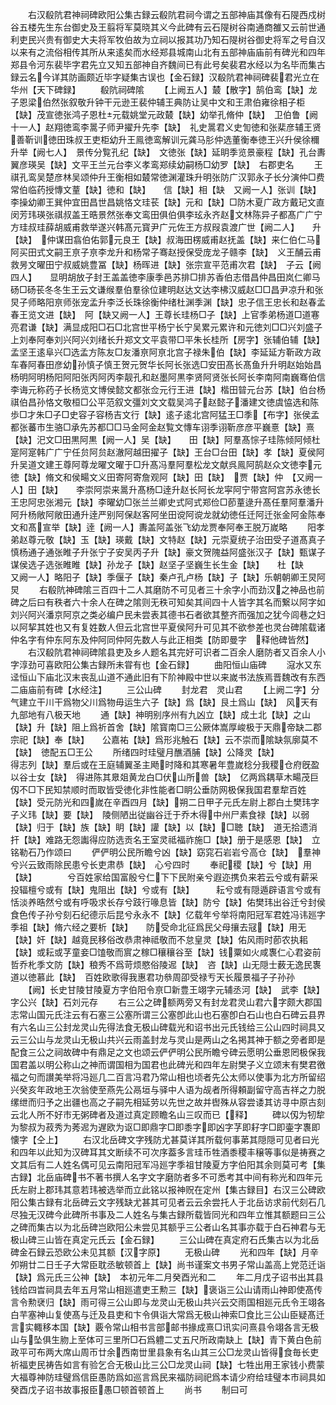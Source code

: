 <!-- { "loadSidebar": true } -->
　　右汉殽阬君神祠碑欧阳公集古録云殽阬君祠今谓之五部神庙其像有石隄西戍树谷五楼先生东台御史及王翦将军莫晓其义今此碑有云石隄树谷南通商雒又云前世通利吏民兴贵有御史大夫将军牧伯故为立祠以报其功乃知石隄树谷御史将军之号自汉以来有之流俗相传其所从来逺矣而水经郑县城南山北有五部神庙庙前有碑光和四年郑县令河东裴毕字君先立又知五部神自齐魏间已有此号矣裴君水经以为名毕而集古録云名今详其防画颇近毕字疑集古误也【金石録】汉殽阬君神祠碑裴君光立在华州【天下碑録】
　　殽阬祠碑隂
　　【上阙五人】樷【散字】鹄伯鸾【缺】龙子恩梁伯然张叙敬升钟干元逊王裴仲辅王典防让吴中文和王肃伯雍徐相子柜【缺】茂宣徳张鸿子恩杜元载姚堂元政樷【缺】幼举孔脩仲【缺】　卫伯鲁【阙十一人】赵翔徳鸾李暠子师尹擢升先李【缺】　礼史暠君义史訇徳和张棐彦辅王贤善靳训徳田珠叔王吏柜幼升王鳯徳鸾解训元龚马肜仲选董衡奉徳王兴升侯徐穪升举【阙七人】　景传分覧孔纪【缺】　文徳张【缺】延眀季览景豪程【缺】孔台夀翼彦瑛吴【缺】文平王兰元台李义孝鸾郑续幼嗣杨□幼罗【缺】　右郡吏名
　　王祺孔鸾吴楚彦林吴颂仲升王衡相如樷常徳渊灌珠升明张防广汉郭永子长分演仲□费常伯临药授慱文蕫【缺】徳和【缺】　　信【缺】相【缺　又阙一人】张训【缺】　李操幼卿王巽仲宜田昌世昌姚恪文珪苌【缺】元和【缺】□防木夏广政方戴玘文直闵芳玮瑛张祺叔盖王晧景然张奉文鸾田俱伯俱李玹永齐赵文林陈异子都髙广广宁方珪叔珪薛胡威甫救举遂兴韩髙元寳尹广元佐王方叔叚袁渡广世【阙二人】　　升【缺】　仲谋田翕伯佑郭元良王【缺】叔海田楞威甫赵抚盖【缺】来仁伯仁马阿买田式文嗣王亰子亰李龙升和杨常子骞赵授保受庞龙子赣李【缺】　义王酺云甫救昘文曜田宁叔威姚豊冨【缺】杨晖进【缺】张宗宣平范甫次君【缺】　子云【阙四人】　　显明胡放子封王盖盖徳李康季邑苏排□排苏香伯志借昌仲昌田岚仁卿马砀□砀苌冬冬生王云文谦缑羣伯羣徐位建明赵达文达李柫汉威赵□□昌尹凉升和张炅子师略阳亰师张宠孟升李泛长珠徐衡仲绪杜渊季渊【缺】忠子信王忠长和赵春孟春王览文进【缺】　阿【缺又阙一人】王尊长珪杨□子【缺】上官季弟杨道□道寋亮君谦【缺】满显成阳□石□北宫世平杨宁长宁吴累元累许和元徳刘□□兴刘盛子上刘奉阿奉刘兴阿兴刘绪长升郑文文平袁带□平朱长桂所【房字】张辅伯辅【缺】　孟坚王逺阜兴□选孟方陈友□友潘亰阿亰北宫子禄朱伯【缺】李延延方靳政方政车春阿春田彦幼孙慎子慎王贺元贺华长阿长张选□安田髙长髙鱼升升明赵始始昌杨明阿明杨阳阿阳张丙阿丙李靓孔和赵墨阿黒李贤阿贤张长阿长李南阿南巍骞伯信李诲元称药子长杨览文博侯懿文都张佥元行王进【缺】楷田暜元台苏【缺】伯台杨祺伯昌孙恪文敬桓□公平范叙文彊刘文文载吴鸿子赵懿子潘建文徳虞恊选和陈歩□才朱□子□史容子容杨吉文行【缺】逺子逺北宫阿猛王□季【布字】张侯孟都张蕃市生骆□承先苏都□□马金阿金赵覧文慱车诩季诩靳彦彦平巍憙【缺】熹【缺】汜文□田黒阿黒【阙一人】吴【缺】　　田【缺】阿羣髙悰子珪陈倾阿倾杜寔阿寔韩广广宁任贠阿贠赵澈阿越田擢子【缺】王台□台田【缺】孝【缺】夏侯阿升吴道文建王尊阿尊龙曜文曜于□升髙冯羣阿羣松龙文献呉鳯阿鹄赵众文徳李元徳【缺】脩文和侯畼文义田寄阿寄詹观阿【缺】田【缺】　贾【缺】仲　【又阙一人】田【缺】　　李崇阿崇来暠升髙杨□逹升赵长阿长龙寜阿宁带宫阿宫苏永徳长王忠阿忠张湘元【缺】李曜幼□张兰兰卿史式阿式郑俭□莭蕫逯升髙任羣阿羣潘升阿升杨敞阿敞田通升逹严别阿保赵客阿坐田谠阿谠龙就幼徳任迁阿迁张金阿金陈奉文和髙宣举【缺】逹【阙一人】夀盖阿盖张飞幼龙贾奉阿奉王脱万嵗略
　　阳孝弟赵尊元敬【缺】玉【缺】瑛戴【缺】文特赵【缺】元崇夏统子治田受子道髙真子慎杨通子通张睢子升张宁子安吴丙子升【缺】豪文贺隗益阿盛张汉子【缺】甄谋子谋侯选子选张睢睢【缺】孙龙子【缺】赵坚子坚巍生长生金【缺】　　杜【缺　　又阙一人】略阳子【缺】季偃子【缺】秦卢孔卢杨【缺】子【缺】乐朝朝卿王炅阿炅
　　右殽阬神碑隂三百四十二人其磨防不可见者三十余字小而劲汉之神品也前碑之后曰有秩者六十余人在碑之隂则无秩可知矣其间四十人皆字其名而繋以阿字如刘兴阿兴潘京阿京之类必编户民未尝表其德书石者欲其整齐而强加之犹今闾巷之妇以阿挈其姓也又有复姓数人但云北宫世平夏侯阿升可见其不欲参差也灵台碑隂载诸仲名字有仲东阿东及仲阿同仲阿先数人与此正相类【防即曼字　释他碑皆然】
　　右汉殽阬君神祠碑隂县吏及乡人题名其完好可识者二百余人磨防者又百余人小字淳劲可喜欧阳公集古録所未甞有也【金石録】
　　曲阳恒山庙碑
　　滱水又东迳恒山下庙北汉末丧乱山道不通此旧有下阶神殿中世以来嵗书法族焉晋魏改有东西二庙庙前有碑【水经注】
　　三公山碑
　　封龙君　灵山君
　　【上阙二字】分气建立干川干爲物父川爲物毋运生六子【缺】爲【缺】艮土爲山【缺】　风天有九部地有八极天地
　　通【缺】神明别序州有九凶立【缺】成土北【缺】之山【缺】升【缺】阻上爲祈首舍【缺】隂寳南□三公厥体嵩厚峻极于天鼎帝缺二郡宗祀【缺】奉【缺】　　公嘉祐【缺】爲形兆触石【缺】云不崇而隂缺氛廓莫不【缺】　徳配五□王公
　　所绪四时珪璧月醮酒脯【缺】公降灵【缺】　　　　　得志列【缺】羣后或在王庭辅翼圣主飏时降和其寒暑年豊嵗稔分我稷仓府旣盈以谷士女【缺】　得进陈其臮爼黄龙白□伏山所兽【缺】　亿两爲耦草木畼茂巨仭不□下民知禁顺时而取皆受徳化非性能者□眀公垂防网极保我国君羣犂百姓【缺】受元防光和四嵗在辛酉四月【缺】朔二日甲子元氏左尉上郡白土樊玮字子义玮【缺】要【缺】　陵侧陋出従幽谷迁于乔木得中州尸素食禄【缺】以弱【缺】归于【缺】族【缺】眀【缺】讙【缺】以【缺】□聴【缺】　道无拾遗消扞【缺】难路无怨讟得应防选贡名王室灵祗福祚施□【缺】册于是感恩【缺】　立铭勒石乃作颂曰
　　俨俨明公民所瞻兮凶【缺】窈窕石岩岩兮高仓【缺】　羣神兮兴云致雨除民患兮长吏肃恭【缺】　心兮四时
　　奉祀稷【缺】兮【缺】用【缺】　　　　兮百姓家给国富殷兮仁下下民附亲兮遐迩携负来若云兮或有薪采投辐檀兮或有【缺】鬼阻出【缺】兮或有【缺】　　　耘兮或有隠遁辟语言兮或有恬淡养晧然兮或有呼吸求长存兮跂行喙息皆【缺】防兮【缺】佑樊玮出谷迁兮封侯食色传子孙兮刻石纪德示后昆兮永永不【缺】亿载年兮举将南阳冠军君姓冯讳廵字季祖【缺】脩六经之要析【缺】　　防受命北征爲民父母攘去冦【缺】用无【缺】奸【缺】越竟民移俗改恭肃神祗敬而不怠皇灵【缺】佑风雨时莭农执耜【缺】或耘或芓童妾□馌敬而賔之稼□穰穰谷至【缺】钱粟如火咸褢仁心君姿前哲乔朼季文防【缺】稂秀不爲苛烦愍俗陵迡【缺】　咨【缺】山无隠士薮无逸民褢道以徳慕此【缺】　百姓欧歌得我惠君功叅周卲受禄亐天长履景福子子孙孙
　　【阙】长史甘陵甘陵夏方字伯阳令亰□新豊王翊字元辅丞河【缺】　武李【缺】字公兴【缺】石刘元存
　　右三公之碑额两旁又有封龙君灵山君六字颇大郡国志常山国元氏注云有石塞三公塞所谓三公塞卽此山也石塞卽白石山也白石碑云县界有六名山三公封龙灵山先得法食无极山碑载光和诏书出元氏钱给三公山四时祠具又云三公山与龙灵山无极山共兴云雨盖封龙与灵山是两山之名掲其神于额之旁者即是配食三公之祠故碑中有鼎足之文也颂云俨俨明公民所瞻兮碑云愿明公垂恩罔极保我国君盖以明公称山之神而谓国相为国君也此碑光和四年左尉樊子义立颂末有樊君徼福之句而讃美举将冯廵几二百言冯君乃常山相也顷者先公太师以使事为北方所留绍兴癸亥年政地王次翁使至燕先公鬲垣与驿中人语为觇者所得頼副留守高吉祥之力脱缧绁而归予之出疆也高之子嗣先相延劳以先世之故并辔殊从容尝诿其访寻中原古刻云北人所不好市无粥碑者及道过真定顾瞻名山三叹而已【释】
　　碑以仭为牣犂为黎叔为菽秀为莠迡为遅欧为讴□即鼎字□即黍字即凶字芓即耔字□即壷字褢即懐字【仝上】
　　右汉北岳碑文字残防尤甚莫详其所载何事苐其隠隠可见者曰光和四年以此知为汉碑耳其文断续不可次序葢多言珪币牲酒黍稷丰穣等事似是祷赛之文其后有二人姓名偶可见云南阳冠军冯廵字季祖甘陵夏方字伯阳其余则莫可考【集古録】北岳庙碑书不著书撰人名字文字磨防者多不可悉考其中间有称光和四年元氏左尉上郡玮其意若玮被选举而立此铭以报神贶在定州【集古録目】右汉三公碑欧阳公集古録有北岳碑云文字残缺尤甚其可见者云云余尝托人于北岳访求前代刻石几尽独无汉碑今此碑所书事及二人姓名与集古録所载皆同光和四年立惟其额题曰三公之碑而集古以为北岳碑岂欧阳公未尝见其额乎三公者山名其事亦载于白石神君与无极山碑三山皆在真定元氏云【金石録】
　　三公山碑在真定府石氏集古以为北岳碑金石録云恐欧公未见其额【汉字原】
　　无极山碑
　　光和四年【缺】月辛夘朔廿二日壬子大常臣耽丞敏顿首上【缺】尚书谨案文书男子常山盖高上党范迁诣【缺】爲元氏三公神【缺】　本初元年二月癸酉光和二
　　年二月戊子诏书出其县钱给四旹祠具去年五月常山相廵遣吏王勲三【缺】褒诣三公山请雨山神即使髙传言令勲裦归【缺】雨可得三公山即与龙灵山无极山共兴云交雨国相廵元氏令王翊各白芉塞神山复使髙与迁及县吏和卞令俱诣大常爲无极山神索□食比三公山臣疑髙迁言实輙移本国【缺】覈令常山相书言部邮书掾成熹□讯实问熹县令翊各言无极山与坠俱生肳上至体可三里所□石爲軆二丈五尺所政南缺上【缺】青下黄白色前政平可布两大席山周帀廿余西南丗里县象有名山其三公□龙灵山皆得食毎长吏祈福吏民祷告如言有验乞合无极山比三公□龙灵山祠【缺】七牲出用王家钱小费蒙大福尊神防珪璧爲信臣愚防爲如巡言爲民来福防祠祀爲本请少府给珪璧本市祠具如癸酉戊子诏书故事报臣愚□顿首顿首上
　　尚书
　　制曰可
